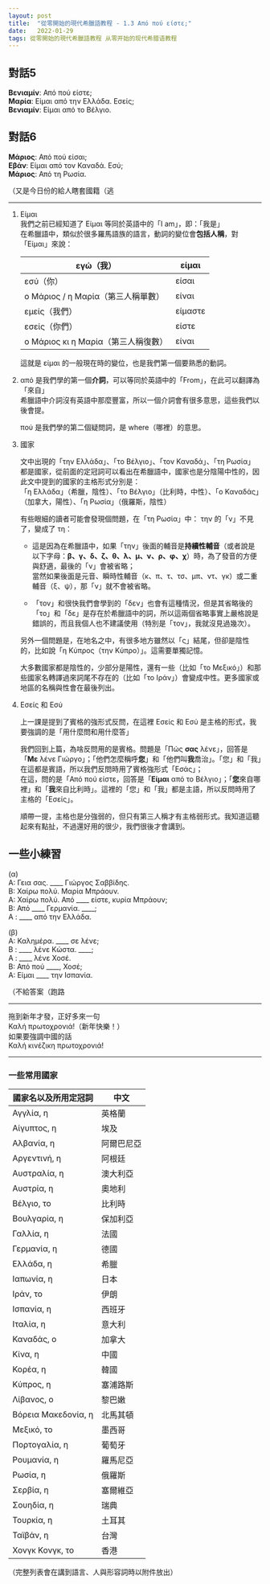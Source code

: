 ```yaml
---
layout: post
title:  "從零開始的現代希臘語教程 - 1.3 Από πού είστε;"
date:   2022-01-29 
tags: 從零開始的現代希臘語教程 从零开始的现代希腊语教程
---
```


## 對話5

**Βενιαμίν**: Από πού είστε;  
**Μαρία**: Είμαι από την Ελλάδα. Εσείς;  
**Βενιαμίν**: Είμαι από το Βέλγιο.

## 對話6

**Μάριος**: Από πού είσαι;  
**Εβάν**: Είμαι από τον Καναδά. Εσύ;  
**Μάριος**: Από τη Ρωσία.

（又是今日份的給人瞎套國籍（逃

---

1. Είμαι  
    我們之前已經知道了 Είμαι 等同於英語中的「I am」，即：「我是」  
    在希臘語中，類似於很多羅馬語族的語言，動詞的變位會**包括人稱**，對「Είμαι」來說：

    | εγώ（我）                           | είμαι   |
    | ---------------------------------- | ------- |
    | εσύ（你）                           | είσαι   |
    | ο Μάριος / η Μαρία（第三人稱單數）    | είναι   |
    | εμείς（我們）                       | είμαστε |
    | εσείς（你們）                       | είστε   |
    | ο Μάριος κι η Μαρία（第三人稱復數）   | είναι   |

    這就是 είμαι 的一般現在時的變位，也是我們第一個要熟悉的動詞。

2. από 是我們學的第一個**介詞**，可以等同於英語中的「From」，在此可以翻譯為「來自」  
   希臘語中介詞沒有英語中那麼豐富，所以一個介詞會有很多意思，這些我們以後會提。

    πού 是我們學的第二個疑問詞，是 where（哪裡）的意思。

3. 國家

    文中出現的「την Ελλάδα」、「το Βέλγιο」、「τον Καναδά」、「τη Ρωσία」都是國家，從前面的定冠詞可以看出在希臘語中，國家也是分陰陽中性的，因此文中提到的國家的主格形式分別是：  
    「η Ελλάδα」（希臘，陰性）、「το Βέλγιο」（比利時，中性）、「ο Καναδάς」（加拿大，陽性）、「η Ρωσία」（俄羅斯，陰性）

    有些眼細的讀者可能會發現個問題，在「τη Ρωσία」中：  την 的「ν」不見了，變成了 τη：

    - 這是因為在希臘語中，如果「την」後面的輔音是**持續性輔音**（或者說是以下字母：**β、γ、δ、ζ、θ、λ、μ、ν、ρ、φ、χ**）時，為了發音的方便與舒適，最後的「ν」會被省略；  
    當然如果後面是元音、瞬時性輔音（κ、π、τ、τσ、μπ、ντ、γκ）或二重輔音（ξ、ψ），那「ν」就不會被省略。  

    - 「τον」和很快我們會學到的「δεν」也會有這種情況，但是其省略後的「το」和「δε」是存在於希臘語中的詞，所以這兩個省略事實上嚴格說是錯誤的，而且我個人也不建議使用（特別是「τον」，我就沒見過幾次）。

    另外一個問題是，在地名之中，有很多地方雖然以「ς」結尾，但卻是陰性的，比如說「η Κύπρος（την Κύπρο）」。這需要單獨記憶。

    大多數國家都是陰性的，少部分是陽性，還有一些（比如「το Μεξικό」）和那些國家名轉譯過來詞尾不存在的（比如「το Ιράν」）會變成中性。更多國家或地區的名稱與性會在最後列出。

4. Εσείς 和 Εσύ

    上一課是提到了賓格的強形式反問，在這裡 Εσείς 和 Εσύ 是主格的形式，我要強調的是「用什麼問和用什麼答」

    我們回到上篇，為啥反問用的是賓格。問題是「Πώς **σας** λένε」，回答是「**Με** λένε Γιώργο」；「他們怎麼稱呼**您**」和「他們叫**我**喬治」。「您」和「我」在這都是賓語，所以我們反問時用了賓格強形式「Εσάς」；  
    在這，問的是「Από πού είστε，回答是「**Είμαι** από το Βέλγιο」；「**您**來自哪裡」和「**我**來自比利時」。這裡的「您」和「我」都是主語，所以反問時用了主格的「Εσείς」。

    順帶一提，主格也是分強弱的，但只有第三人稱才有主格弱形式。我知道這聽起來有點扯，不過還好用的很少，我們很後才會講到。

## 一些小練習

(α)  
Α: Γεια σας. \_\_\_\_ Γιώργος Σαββίδης.  
Β: Χαίρω πολύ. Μαρία Μπράουν.  
Α: Χαίρω πολύ. Από \_\_\_\_ είστε, κυρία Μπράουν;  
Β: Από \_\_\_\_ Γερμανία. \_\_\_\_;  
Α : \_\_\_\_ από την Ελλάδα.  

(β)  
Α: Καλημέρα. \_\_\_\_ σε λένε;  
Β : \_\_\_\_ λένε Κώστα. \_\_\_\_;  
Α : \_\_\_\_ λένε Χοσέ.  
Β: Από πού \_\_\_\_, Χοσέ;  
Α: Είμαι \_\_\_\_ την Ισπανία.

（不給答案（跑路

---

拖到新年才發，正好多來一句  
Καλή πρωτοχρονιά!（新年快樂！）  
如果要強調中國的話  
Καλή κινέζικη πρωτοχρονιά!

---

### 一些常用國家

| 國家名以及所用定冠詞   |     中文      |
| ------------------- | --------- |
| Αγγλία, η           | 英格蘭     |
| Αίγυπτος, η         | 埃及       |
| Αλβανία, η          | 阿爾巴尼亞  |
| Αργεντινή, η        | 阿根廷     |
| Αυστραλία, η        | 澳大利亞   |
| Αυστρία, η          | 奧地利     |
| Βέλγιο, το          | 比利時     |
| Βουλγαρία, η        | 保加利亞   |
| Γαλλία, η           | 法國       |
| Γερμανία, η         | 德國       |
| Ελλάδα, η           | 希臘       |
| Ιαπωνία, η          | 日本       |
| Ιράν, το            | 伊朗       |
| Ισπανία, η          | 西班牙     |
| Ιταλία, η           | 意大利     |
| Καναδάς, ο          | 加拿大     |
| Κίνα, η             | 中國       |
| Κορέα, η            | 韓國       |
| Κύπρος, η           | 塞浦路斯   |
| Λίβανος, ο          | 黎巴嫩     |
| Βόρεια Μακεδονία, η | 北馬其頓   |
| Μεξικό, το          | 墨西哥     |
| Πορτογαλία, η       | 葡萄牙     |
| Ρουμανία, η         | 羅馬尼亞   |
| Ρωσία, η            | 俄羅斯     |
| Σερβία, η           | 塞爾維亞   |
| Σουηδία, η          | 瑞典       |
| Τουρκία, η          | 土耳其     |
| Ταϊβάν, η           | 台灣       |
| Χονγκ Κονγκ, το     | 香港       |

（完整列表會在講到語言、人與形容詞時以附件放出）
